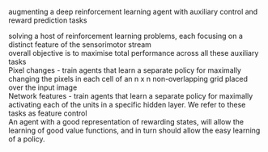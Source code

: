 augmenting a deep reinforcement learning agent with auxiliary control and reward prediction tasks

solving a host of reinforcement learning problems, each focusing on a distinct feature of the sensorimotor stream\
overall objective is to maximise total performance across all these auxiliary tasks\
Pixel changes - train agents that learn a separate policy for maximally changing the pixels in each cell of an n x n non-overlapping grid placed over the input image\
Network features - train agents that learn a separate policy for maximally activating each of the units in a specific hidden layer. We refer to these tasks as feature control\
An agent with a good representation of rewarding states, will allow the learning of good value functions, and in turn should allow the easy learning of a policy.
